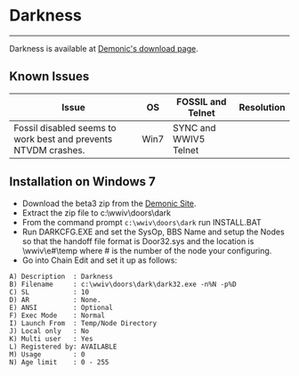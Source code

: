 # Darkness
***

Darkness is available at [Demonic's download page](http://www.demonic.net/files.php?id=2).

## Known Issues
Issue | OS | FOSSIL and Telnet | Resolution
--- | --- | --- | ---
Fossil disabled seems to work best and prevents NTVDM crashes. | Win7 | SYNC and WWIV5 Telnet | 


## Installation on Windows 7

* Download the beta3 zip from the [Demonic Site](http://www.demonic.net/files.php?id=2).
* Extract the zip file to c:\wwiv\doors\dark
* From the command prompt ```c:\wwiv\doors\dark``` run INSTALL.BAT
* Run DARKCFG.EXE and set the SysOp, BBS Name and setup the Nodes so that the handoff file format is Door32.sys and the location is \wwiv\e\#\temp where # is the number of the node your configuring.
* Go into Chain Edit and set it up as follows:
```
A) Description  : Darkness
B) Filename     : c:\wwiv\doors\dark\dark32.exe -n%N -p%D
C) SL           : 10
D) AR           : None.
E) ANSI         : Optional
F) Exec Mode    : Normal
I) Launch From  : Temp/Node Directory
J) Local only   : No
K) Multi user   : Yes
L) Registered by: AVAILABLE
M) Usage        : 0
N) Age limit    : 0 - 255                                           
```

